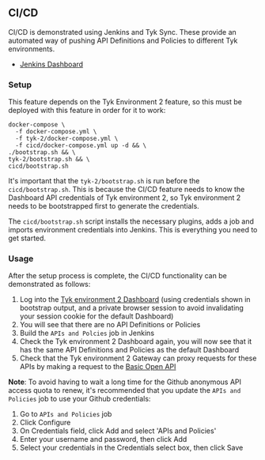 ## CI/CD

CI/CD is demonstrated using Jenkins and Tyk Sync. These provide an automated way of pushing API Definitions and Policies to different Tyk environments.

- [Jenkins Dashboard](http://localhost:8070)

### Setup

This feature depends on the Tyk Environment 2 feature, so this must be deployed with this feature in order for it to work:

```
docker-compose \
  -f docker-compose.yml \
  -f tyk-2/docker-compose.yml \
  -f cicd/docker-compose.yml up -d && \
./bootstrap.sh && \
tyk-2/bootstrap.sh && \
cicd/bootstrap.sh
```

It's important that the `tyk-2/bootstrap.sh` is run before the `cicd/bootstrap.sh`. This is because the CI/CD feature needs to know the Dashboard API credentials of Tyk environment 2, so Tyk environment 2 needs to be bootstrapped first to generate the credentials.

The `cicd/bootstrap.sh` script installs the necessary plugins, adds a job and imports environment credentials into Jenkins. This is everything you need to get started.

### Usage

After the setup process is complete, the CI/CD functionality can be demonstrated as follows:

1. Log into the [Tyk environment 2 Dashboard](http://localhost:3002) (using credentials shown in bootstrap output, and a private browser session to avoid invalidating your session cookie for the default Dashboard)
2. You will see that there are no API Definitions or Policies
3. Build the `APIs and Polcies` job in Jenkins
4. Check the Tyk environment 2 Dashboard again, you will now see that it has the same API Definitions and Policies as the default Dashboard
5. Check that the Tyk environment 2 Gateway can proxy requests for these APIs by making a request to the [Basic Open API](http://localhost:8085/basic-open-api)

**Note**: To avoid having to wait a long time for the Github anonymous API access quota to renew, it's recommended that you update the `APIs and Policies` job to use your Github credentials:

1. Go to `APIs and Policies` job
2. Click Configure
3. On Credentials field, click Add and select 'APIs and Policies'
4. Enter your username and password, then click Add
5. Select your credentials in the Credentials select box, then click Save